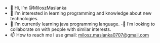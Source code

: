 - 👋 Hi, I’m @MiloszMaslanka
- 👀 I’m interested in learning programming and knowledge about new technologies. 
- 🌱 I’m currently learning  java programming language. 
-💞️ I’m looking to collaborate on with people with similar interests. 
- 📫 How to reach me  I use gmail: milosz.maslanka0707@gmail.com

<!---
MiloszMaslanka/MiloszMaslanka is a ✨ special ✨ repository because its `README.md` (this file) appears on your GitHub profile.
You can click the Preview link to take a look at your changes.
--->
